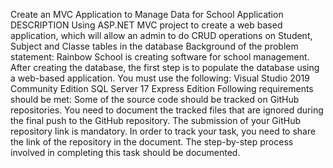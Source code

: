 Create an MVC Application to Manage Data for School Application DESCRIPTION Using ASP.NET MVC project to create a web based application,
which will allow an admin to do CRUD operations on Student, Subject and Classe tables in the database Background of the problem statement:
Rainbow School is creating software for school management. After creating the database, 
the first step is to populate the database using a web-based application. You must use the following:
Visual Studio 2019 Community Edition SQL Server 17 Express Edition Following requirements should be met:
Some of the source code should be tracked on GitHub repositories.
You need to document the tracked files that are ignored during the final push to the GitHub repository.
The submission of your GitHub repository link is mandatory. In order to track your task,
you need to share the link of the repository in the document.
The step-by-step process involved in completing this task should be documented.
